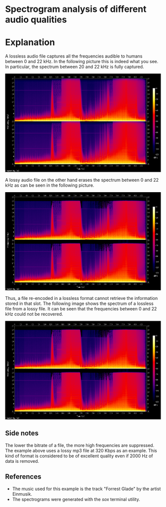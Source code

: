 # Spectrogram analysis of different audio qualities

# Explanation
A lossless audio file captures all the frequencies audible to humans between 0 and 22 kHz. In the following picture this is indeed what you see. In particular, the spectrum between 20 and 22 kHz is fully captured.

![Lossless spectrum](./lossless_spectrogram.png)


A lossy audio file on the other hand erases the spectrum between 0 and 22 kHz as can be seen in the following picture.

![Lossy spectrum](./lossy_320_spectrogram.png)

Thus, a file re-encoded in a lossless format cannot retrieve the information stored in that slot. The following image shows the spectrum of a lossless file from a lossy file. It can be seen that the frequencies between 0 and 22 kHz could not be recovered.

![Lossy spectrum](./fake_lossless_spectrogram.png)

## Side notes
The lower the bitrate of a file, the more high frequencies are suppressed.  The example above uses a lossy mp3 file at 320 Kbps as an example. This kind of format is considered to be of excellent quality even if 2000 Hz of data is removed.

## References
- The music used for this example is the track "Forrest Glade" by the artist Einmusik.
- The spectrograms were generated with the _sox_ terminal utility.